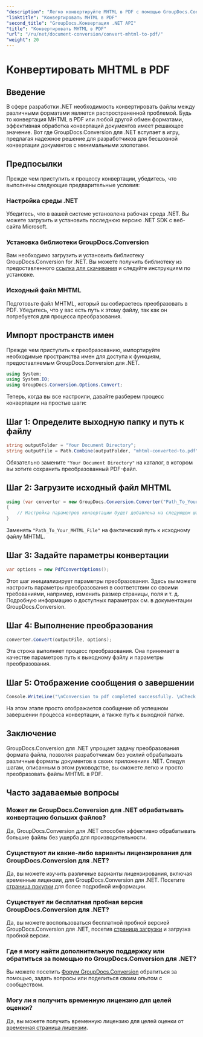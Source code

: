 ```yaml
---
"description": "Легко конвертируйте MHTML в PDF с помощью GroupDocs.Conversion для .NET. Упростите обработку документов с помощью этой надежной библиотеки."
"linktitle": "Конвертировать MHTML в PDF"
"second_title": "GroupDocs.Конвертация .NET API"
"title": "Конвертировать MHTML в PDF"
"url": "/ru/net/document-conversion/convert-mhtml-to-pdf/"
"weight": 20
---
```


# Конвертировать MHTML в PDF

## Введение
В сфере разработки .NET необходимость конвертировать файлы между различными форматами является распространенной проблемой. Будь то конвертация MHTML в PDF или любой другой обмен форматами, эффективная обработка конвертаций документов имеет решающее значение. Вот где GroupDocs.Conversion для .NET вступает в игру, предлагая надежное решение для разработчиков для бесшовной конвертации документов с минимальными хлопотами.
## Предпосылки
Прежде чем приступить к процессу конвертации, убедитесь, что выполнены следующие предварительные условия:
### Настройка среды .NET
Убедитесь, что в вашей системе установлена рабочая среда .NET. Вы можете загрузить и установить последнюю версию .NET SDK с веб-сайта Microsoft.
### Установка библиотеки GroupDocs.Conversion
Вам необходимо загрузить и установить библиотеку GroupDocs.Conversion for .NET. Вы можете получить библиотеку из предоставленного [ссылка для скачивания](https://releases.groupdocs.com/conversion/net/) и следуйте инструкциям по установке.
### Исходный файл MHTML
Подготовьте файл MHTML, который вы собираетесь преобразовать в PDF. Убедитесь, что у вас есть путь к этому файлу, так как он потребуется для процесса преобразования.

## Импорт пространств имен
Прежде чем приступить к преобразованию, импортируйте необходимые пространства имен для доступа к функциям, предоставляемым GroupDocs.Conversion для .NET.

```csharp
using System;
using System.IO;
using GroupDocs.Conversion.Options.Convert;
```

Теперь, когда вы все настроили, давайте разберем процесс конвертации на простые шаги:
## Шаг 1: Определите выходную папку и путь к файлу
```csharp
string outputFolder = "Your Document Directory";
string outputFile = Path.Combine(outputFolder, "mhtml-converted-to.pdf");
```
Обязательно замените `"Your Document Directory"` на каталог, в котором вы хотите сохранить преобразованный PDF-файл.
## Шаг 2: Загрузите исходный файл MHTML
```csharp
using (var converter = new GroupDocs.Conversion.Converter("Path_To_Your_MHTML_File"))
{
    // Настройка параметров конвертации будет добавлена на следующем шаге.
}
```
Заменять `"Path_To_Your_MHTML_File"` на фактический путь к исходному файлу MHTML.
## Шаг 3: Задайте параметры конвертации
```csharp
var options = new PdfConvertOptions();
```
Этот шаг инициализирует параметры преобразования. Здесь вы можете настроить параметры преобразования в соответствии со своими требованиями, например, изменить размер страницы, поля и т. д. Подробную информацию о доступных параметрах см. в документации GroupDocs.Conversion.
## Шаг 4: Выполнение преобразования
```csharp
converter.Convert(outputFile, options);
```
Эта строка выполняет процесс преобразования. Она принимает в качестве параметров путь к выходному файлу и параметры преобразования.
## Шаг 5: Отображение сообщения о завершении
```csharp
Console.WriteLine("\nConversion to pdf completed successfully. \nCheck output in {0}", outputFolder);
```
На этом этапе просто отображается сообщение об успешном завершении процесса конвертации, а также путь к выходной папке.

## Заключение
GroupDocs.Conversion для .NET упрощает задачу преобразования формата файла, позволяя разработчикам без усилий обрабатывать различные форматы документов в своих приложениях .NET. Следуя шагам, описанным в этом руководстве, вы сможете легко и просто преобразовать файлы MHTML в PDF.
## Часто задаваемые вопросы
### Может ли GroupDocs.Conversion для .NET обрабатывать конвертацию больших файлов?
Да, GroupDocs.Conversion для .NET способен эффективно обрабатывать большие файлы без ущерба для производительности.
### Существуют ли какие-либо варианты лицензирования для GroupDocs.Conversion для .NET?
Да, вы можете изучить различные варианты лицензирования, включая временные лицензии, для GroupDocs.Conversion для .NET. Посетите [страница покупки](https://purchase.groupdocs.com/buy) для более подробной информации.
### Существует ли бесплатная пробная версия GroupDocs.Conversion для .NET?
Да, вы можете воспользоваться бесплатной пробной версией GroupDocs.Conversion для .NET, посетив [страница загрузки](https://releases.groupdocs.com/) и загрузка пробной версии.
### Где я могу найти дополнительную поддержку или обратиться за помощью по GroupDocs.Conversion для .NET?
Вы можете посетить [Форум GroupDocs.Conversion](https://forum.groupdocs.com/c/conversion/11) обратиться за помощью, задать вопросы или поделиться своим опытом с сообществом.
### Могу ли я получить временную лицензию для целей оценки?
Да, вы можете получить временную лицензию для целей оценки от [временная страница лицензии](https://purchase.groupdocs.com/temporary-license/).